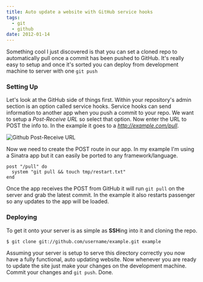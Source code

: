 ```yaml
---
title: Auto update a website with GitHub service hooks
tags:
  - git
  - github
date: 2012-01-14
---
```


Something cool I just discovered is that you can set a cloned repo to automatically pull once a commit has been pushed to GitHub. It's really easy to setup and once it's sorted you can deploy from development machine to server with one `git push`

### Setting Up

Let's look at the GitHub side of things first. Within your repository's admin section is an option called service hooks. Service hooks can send information to another app when you push a commit to your repo. We want to setup a _Post-Receive URL_ so select that option. Now enter the URL to POST the info to. In the example it goes to a _http://example.com/pull_.

![Github Post-Receive URL](/assets/github-post-receive-url.jpg)

Now we need to create the POST route in our app. In my example I'm using a Sinatra app but it can easily be ported to any framework/language.

	post "/pull" do
	  system "git pull && touch tmp/restart.txt"
	end

Once the app receives the POST from GitHub it will run `git pull` on the server and grab the latest commit. In the example it also restarts passenger so any updates to the app will be loaded.

### Deploying

To get it onto your server is as simple as **SSH**ing into it and cloning the repo.

	$ git clone git://github.com/username/example.git example

Assuming your server is setup to serve this directory correctly you now have a fully functional, auto updating website. Now whenever you are ready to update the site just make your changes on the development machine. Commit your changes and `git push`. Done. 


